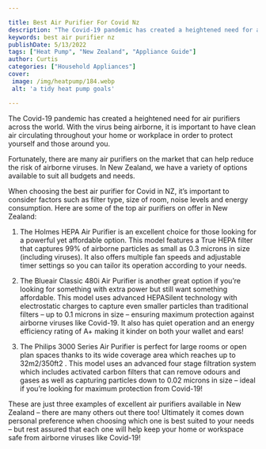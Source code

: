 ```yaml
---

title: Best Air Purifier For Covid Nz
description: "The Covid-19 pandemic has created a heightened need for air purifiers across the world. With the virus being airborne, it is impor...you wont regret reading on"
keywords: best air purifier nz
publishDate: 5/13/2022
tags: ["Heat Pump", "New Zealand", "Appliance Guide"]
author: Curtis
categories: ["Household Appliances"]
cover: 
 image: /img/heatpump/184.webp
 alt: 'a tidy heat pump goals'

---
```


The Covid-19 pandemic has created a heightened need for air purifiers across the world. With the virus being airborne, it is important to have clean air circulating throughout your home or workplace in order to protect yourself and those around you.

Fortunately, there are many air purifiers on the market that can help reduce the risk of airborne viruses. In New Zealand, we have a variety of options available to suit all budgets and needs.

When choosing the best air purifier for Covid in NZ, it’s important to consider factors such as filter type, size of room, noise levels and energy consumption. Here are some of the top air purifiers on offer in New Zealand: 

1) The Holmes HEPA Air Purifier is an excellent choice for those looking for a powerful yet affordable option. This model features a True HEPA filter that captures 99% of airborne particles as small as 0.3 microns in size (including viruses). It also offers multiple fan speeds and adjustable timer settings so you can tailor its operation according to your needs. 

2) The Blueair Classic 480i Air Purifier is another great option if you’re looking for something with extra power but still want something affordable. This model uses advanced HEPASilent technology with electrostatic charges to capture even smaller particles than traditional filters – up to 0.1 microns in size – ensuring maximum protection against airborne viruses like Covid-19. It also has quiet operation and an energy efficiency rating of A+ making it kinder on both your wallet and ears! 

3) The Philips 3000 Series Air Purifier is perfect for large rooms or open plan spaces thanks to its wide coverage area which reaches up to 32m2/350ft2 . This model uses an advanced four stage filtration system which includes activated carbon filters that can remove odours and gases as well as capturing particles down to 0.02 microns in size – ideal if you’re looking for maximum protection from Covid-19! 

These are just three examples of excellent air purifiers available in New Zealand – there are many others out there too! Ultimately it comes down personal preference when choosing which one is best suited to your needs – but rest assured that each one will help keep your home or workspace safe from airborne viruses like Covid-19!
